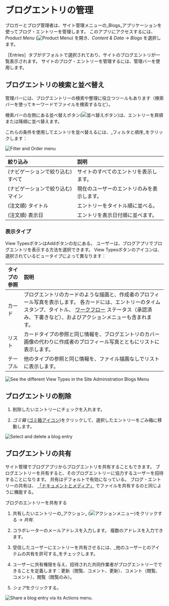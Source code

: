 # ブログエントリの管理

ブロガーとブログ管理者は、サイト管理メニューの_Blogs_アプリケーションを使ってブログ・エントリーを管理します。 このアプリにアクセスするには、_Product Menu_ (![Product Menu](../../images/icon-product-menu.png)) を開き、_Content & Data_ &rarr; _Blogs_ を選択します。

［Entries］タブがデフォルトで選択されており、サイトのブログエントリが一覧表示されます。 サイトのブログ・エントリーを管理するには、管理バーを使用します。

## ブログエントリの検索と並べ替え

管理バーには、ブログエントリーの検索や整理に役立つツールもあります（検索バーを使ってキーワードでファイルを検索するなど）。

検索バーの左側にある並べ替えボタン(![並べ替えボタン](../../images/icon-sort.png))は、エントリーを昇順または降順に並べ替えます。

これらの条件を使用してエントリを並べ替えるには、_フィルタと順序_をクリックします：

![Filter and Order menu](./managing-blog-entries/images/02.png)

| 絞り込み               | 説明                    |
| :----------------- | :-------------------- |
| (ナビゲーションで絞り込む) すべて | サイトのすべてのエントリを表示します。   |
| (ナビゲーションで絞り込む) マイン | 現在のユーザーのエントリのみを表示します。 |
| (注文順) タイトル         | エントリーをタイトル順に並べる。      |
| (注文順) 表示日          | エントリを表示日付順に並べます。      |

### 表示タイプ

View TypesボタンはAddボタンの左にある。 ユーザーは、ブログアプリでブログエントリを表示する方法を選択できます。 View Typesボタンのアイコンは、選択されているビュータイプによって異なります：

| タイプの参照 | 説明                                                                                                                                                                                         |
| :----- | :----------------------------------------------------------------------------------------------------------------------------------------------------------------------------------------- |
| カード    | ブログエントリのカードのような描画と、作成者のプロフィール写真を表示します。 各カードには、エントリーのタイムスタンプ、タイトル、 [ワークフロー](../../process-automation/workflow/introduction-to-workflow.md) ステータス（承認済み、下書きなど）、およびアクションメニューも含まれます。 |
| リスト    | カードタイプの参照と同じ情報を、ブログエントリのカバー画像の代わりに作成者のプロフィール写真とともにリストに表示します。                                                                                                                               |
| テーブル   | 他のタイプの参照と同じ情報を、ファイル描画なしでリストに表示します。                                                                                                                                                         |

![See the different View Types in the Site Administration Blogs Menu](./managing-blog-entries/images/03.png)

## ブログエントリの削除

1. 削除したいエントリーにチェックを入れます。

1. *ゴミ箱* ([ゴミ箱アイコン](../../images/icon-trash.png))をクリックして、選択したエントリーをごみ箱に移動します。

![Select and delete a blog entry](./managing-blog-entries/images/01.png)

## ブログエントリの共有

サイト管理でブログアプリからブログエントリを共有することもできます。 ブログエントリーを共有すると、そのブログエントリーに協力するユーザーを招待することになります。 共有はデフォルトで有効になっている。
ブログ・エントリーの共有は、 [「ドキュメントとメディア」](../documents-and-media/publishing-and-sharing/managing-document-access/sharing-documents-with-other-users.md) でファイルを共有するのと同じように機能する。

ブログのエントリーを共有する

1. 共有したいエントリーの_アクション_ (![アクションメニュー](../../images/icon-actions.png))をクリックする &rarr; _共有_.

1. コラボレーターのメールアドレスを入力します。 複数のアドレスを入力できます。

1. 受信したユーザーにエントリーを共有させるには、_他のユーザーとのアイテムの共有を許可する_をチェックします。

1. ユーザーに共有権限を与え、招待された共同作業者がブログエントリーでできることを定義します：更新（閲覧、コメント、更新）、コメント（閲覧、コメント）、閲覧（閲覧のみ）。

1. *シェア*をクリックする。

![Share a blog entry via its Actions menu.](./managing-blog-entries/images/04.png)

<!-- I think there's missing content here about how sharing blog entries works. What does it really mean to share a blog entry? Also - this section is a prime candidate to move out of this article, depending on how "Sharing" is defined. -->
